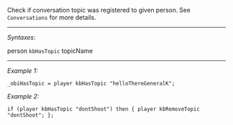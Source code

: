 Check if conversation topic was registered to given person. See `Conversations` for more details.


---
*Syntaxes:*

person `kbHasTopic` topicName

---
*Example 1:*

```sqf
_obiHasTopic = player kbHasTopic "helloThereGeneralK";
```

*Example 2:*

```sqf
if (player kbHasTopic "dontShoot") then { player kbRemoveTopic "dontShoot"; };
```